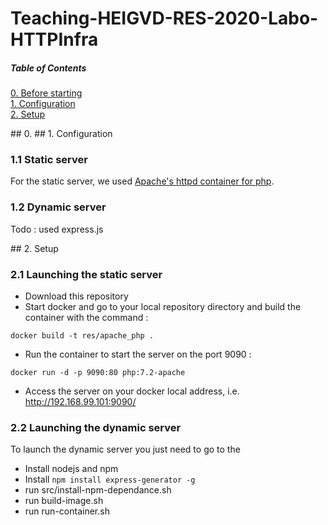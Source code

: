 # Teaching-HEIGVD-RES-2020-Labo-HTTPInfra

##### Table of Contents  
[0. Before starting](#beforestarting)  
[1. Configuration](#config)  
[2. Setup](#setup)  

<a name="beforestarting"/>
## 0. 

<a name="config"/>
## 1. Configuration 

### 1.1 Static server

For the static server, we used [Apache's httpd container for php](https://hub.docker.com/_/php/).

### 1.2 Dynamic server

Todo : used express.js

<a name="setup"/>
## 2. Setup

### 2.1 Launching the static server 

* Download this repository
* Start docker and go to your local repository directory and build the container with the command : 
```
docker build -t res/apache_php .
```
* Run the container to start the server on the port 9090 :
```
docker run -d -p 9090:80 php:7.2-apache
```
* Access the server on your docker local address, i.e. http://192.168.99.101:9090/ 

### 2.2 Launching the dynamic server

To launch the dynamic server you just need to go to the 
* Install nodejs and npm
* Install `npm install express-generator -g`
* run src/install-npm-dependance.sh
* run build-image.sh
* run run-container.sh